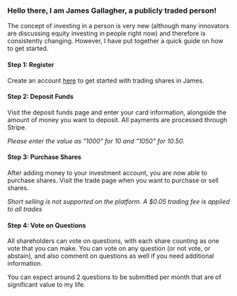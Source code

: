 ### Hello there, I am James Gallagher, a publicly traded person!

The concept of investing in a person is very new (although many innovators are discussing equity investing in people right now) and therefore is consistently changing. However, I have put together a quick guide on how to get started.

#### Step 1: Register

Create an account [here](https://trading.jamesg.app/register) to get started with trading shares in James.

#### Step 2: Deposit Funds

Visit the deposit funds page and enter your card information, alongside the amount of money you want to deposit. All payments are processed through Stripe.

*Please enter the value as "1000" for 10 and "1050" for 10.50.*

#### Step 3: Purchase Shares

After adding money to your investment account, you are now able to purchase shares. Visit the trade page when you want to purchase or sell shares.

*Short selling is not supported on the platform. A $0.05 trading fee is applied to all trades*

#### Step 4: Vote on Questions

All shareholders can vote on questions, with each share counting as one vote that you can make. You can vote on any question (or not vote, or abstain), and also comment on questions as well if you need additional information.

You can expect around 2 questions to be submitted per month that are of significant value to my life.